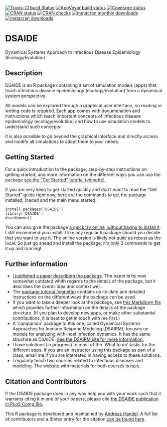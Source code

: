 [![Travis-CI build Status](https://travis-ci.org/ahgroup/DSAIDE.svg?branch=master)](https://travis-ci.org/ahgroup/DSAIDE)
[![AppVeyor build status](https://ci.appveyor.com/api/projects/status/github/ahgroup/DSAIDE?branch=master&svg=true)](https://ci.appveyor.com/project/ahgroup/DSAIDE)
[![Coverage status](https://codecov.io/gh/ahgroup/DSAIDE/branch/master/graph/badge.svg)](https://codecov.io/github/ahgroup/DSAIDE?branch=master)
[![CRAN status](https://www.r-pkg.org/badges/version/DSAIDE)](https://cran.r-project.org/package=DSAIDE)
[![CRAN checks](https://cranchecks.info/badges/summary/DSAIDE)](https://cran.r-project.org/web/checks/check_results_DSAIDE.html)
[![metacran monthly downloads](http://cranlogs.r-pkg.org/badges/DSAIDE)](https://cran.r-project.org/package=DSAIDE)
[![metacran downloads](http://cranlogs.r-pkg.org/badges/grand-total/DSAIDE?color=ff69b4)](https://cran.r-project.org/package=DSAIDE)


# DSAIDE
Dynamical Systems Approach to Infectious Disease Epidemiology (Ecology/Evolution)

## Description
DSAIDE is an R package containing a set of simulation models (apps) that teach infectious disease epidemiology (ecology/evolution) from a dynamical system perspective. 

All models can be explored through a graphical user interface, no reading or writing code is required. Each app comes with documenation and instructions which teach important concepts of infectious disease epidemiology (ecology/evolution) and how to use simulation models to understand such concepts. 

It is also possible to go beyond the graphical interface and directly access and modify all simulations to adapt them to your needs.

## Getting Started
For a quick introduction to the package, step-by-step instructions on getting started, and more information on the different ways you can use the package [see the "Get Started" tutorial (vignette)](https://ahgroup.github.io/DSAIDE/articles/DSAIDE.html).

If you are very keen to get started quickly and don't want to read the "Get Started" guide right now, here are the commands to get the package installed, loaded and the main menu started:

``` 
install.packages('DSAIDE')
library('DSAIDE')
dsaidemenu()
```

You can also give the package [a quick try online, without having to install it](https://shiny.ovpr.uga.edu/DSAIDE/). I still recommend you install it like any regular `R` package should you decide that you want to use it. The online version is likely not quite as robust as the local. So just go ahead and install the package, it's only 3 commands to get it up and running! 


## Further information
* [I published a paper describing the package](https://doi.org/10.1371/journal.pcbi.1005642). The paper is by now somewhat outdated whith regards to the details of the package, but it describes the overall idea and context well.  
* The [package tutorial (vignette)](https://ahgroup.github.io/DSAIDE/articles/DSAIDE.html) contains up-to-date and detailed instructions on the different ways the package can be used.
* If you want to take a deeper look at the package, see [this Markdown file](https://github.com/ahgroup/DSAIDE/blob/master/inst/docsfordevelopers/documentation.md) which provides further information on the details of the package structure. (If you plan to develop new apps, or make other substantial contributions, it is best to get in touch with me first.)
* A 'companion' package to this one, called Dynamical Systems Approaches for Immune Respone Modeling (DSAIRM), focuses on models for analyzing with-host infection dynamics. It has the same structure as DSAIDE. [See the DSAIRM site for more information.](https://ahgroup.github.io/DSAIRM/)
* I have solutions (in progress) to most of the 'What to do' tasks for the different apps. If you are an instructor using this package as part of a class, email me if you are interested in having access to these solutions.
* I regularly teach two courses related to infectious diseases and modeling. The website with materials for both courses is [here](https://andreashandel.github.io/IDEMAcourse/). 

## Citation and Contributors
If the DSAIDE package does in any way help you with your work such that it warrants citing it in one of your papers, please cite [the DSAIDE publication in PLoS Comp Bio](https://doi.org/10.1371/journal.pcbi.1005642). 

This R package is developed and maintained by [Andreas Handel](https://www.andreashandel.com/). A full list of contributors and a Bibtex entry for the citation [can be found here](https://ahgroup.github.io/DSAIDE/authors.html).
